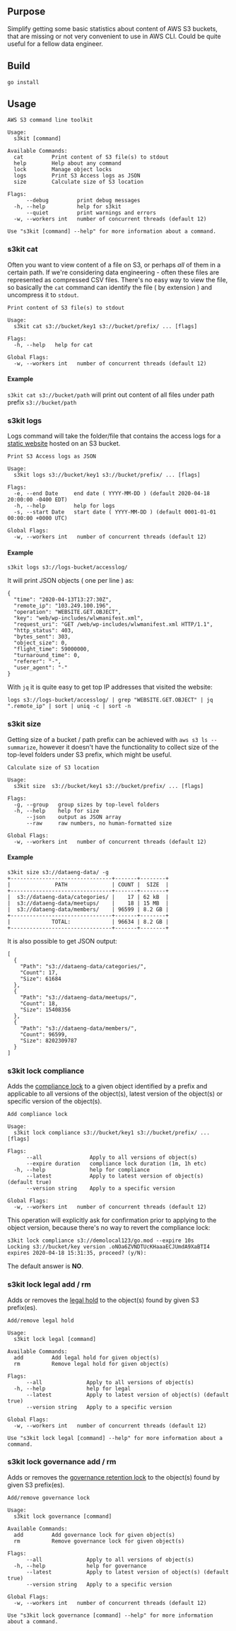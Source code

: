 ## Purpose

Simplify getting some basic statistics about content of AWS S3 buckets, that are missing or not very convenient to use in AWS CLI.
Could be quite useful for a fellow data engineer.

## Build

`go install`

## Usage

```
AWS S3 command line toolkit

Usage:
  s3kit [command]

Available Commands:
  cat         Print content of S3 file(s) to stdout
  help        Help about any command
  lock        Manage object locks
  logs        Print S3 Access logs as JSON
  size        Calculate size of S3 location

Flags:
      --debug         print debug messages
  -h, --help          help for s3kit
      --quiet         print warnings and errors
  -w, --workers int   number of concurrent threads (default 12)

Use "s3kit [command] --help" for more information about a command.
```

### s3kit cat

Often you want to view content of a file on S3, or perhaps *all* of them in a certain path. 
If we're considering data engineering - often these files are represented as compressed CSV files.
There's no easy way to view the file, so basically the `cat` command can identify the file ( by extension ) and uncompress it to `stdout`.

```
Print content of S3 file(s) to stdout

Usage:
  s3kit cat s3://bucket/key1 s3://bucket/prefix/ ... [flags]

Flags:
  -h, --help   help for cat

Global Flags:
  -w, --workers int   number of concurrent threads (default 12)
```

#### Example
`s3kit cat s3://bucket/path` will print out content of all files under path prefix `s3://bucket/path`



### s3kit logs

Logs command will take the folder/file that contains the access logs for a [static website](https://docs.aws.amazon.com/AmazonS3/latest/dev/WebsiteHosting.html) hosted on an S3 bucket.

```
Print S3 Access logs as JSON

Usage:
  s3kit logs s3://bucket/key1 s3://bucket/prefix/ ... [flags]

Flags:
  -e, --end Date     end date ( YYYY-MM-DD ) (default 2020-04-18 20:00:00 -0400 EDT)
  -h, --help         help for logs
  -s, --start Date   start date ( YYYY-MM-DD ) (default 0001-01-01 00:00:00 +0000 UTC)

Global Flags:
  -w, --workers int   number of concurrent threads (default 12)

```

#### Example
```
s3kit logs s3://logs-bucket/accesslog/
```

It will print JSON objects ( one per line ) as:
```
{
  "time": "2020-04-13T13:27:30Z",
  "remote_ip": "103.249.100.196",
  "operation": "WEBSITE.GET.OBJECT",
  "key": "web/wp-includes/wlwmanifest.xml",
  "request_uri": "GET /web/wp-includes/wlwmanifest.xml HTTP/1.1",
  "http_status": 403,
  "bytes_sent": 303,
  "object_size": 0,
  "flight_time": 59000000,
  "turnaround_time": 0,
  "referer": "-",
  "user_agent": "-"
}
```

With `jq` it is quite easy to get top IP addresses that visited the website:
```
logs s3://logs-bucket/accesslog/ | grep "WEBSITE.GET.OBJECT" | jq ".remote_ip" | sort | uniq -c | sort -n
```

### s3kit size

Getting size of a bucket / path prefix can be achieved with `aws s3 ls --summarize`, however it doesn't have the functionality to collect size of the top-level folders under S3 prefix, which might be useful.

```
Calculate size of S3 location

Usage:
  s3kit size  s3://bucket/key1 s3://bucket/prefix/ ... [flags]

Flags:
  -g, --group   group sizes by top-level folders
  -h, --help    help for size
      --json    output as JSON array
      --raw     raw numbers, no human-formatted size

Global Flags:
  -w, --workers int   number of concurrent threads (default 12)
```

#### Example

```
s3kit size s3://dataeng-data/ -g
+--------------------------------+-------+--------+
|              PATH              | COUNT |  SIZE  |
+--------------------------------+-------+--------+
|  s3://dataeng-data/categories/ |    17 | 62 kB  |
|  s3://dataeng-data/meetups/    |    18 | 15 MB  |
|  s3://dataeng-data/members/    | 96599 | 8.2 GB |
+--------------------------------+-------+--------+
|             TOTAL:             | 96634 | 8.2 GB |
+--------------------------------+-------+--------+
```

It is also possible to get JSON output:
```
[
  {
    "Path": "s3://dataeng-data/categories/",
    "Count": 17,
    "Size": 61684
  },
  {
    "Path": "s3://dataeng-data/meetups/",
    "Count": 18,
    "Size": 15408356
  },
  {
    "Path": "s3://dataeng-data/members/",
    "Count": 96599,
    "Size": 8202309787
  }
]
```

### s3kit lock compliance
Adds the [compliance lock](https://docs.aws.amazon.com/AmazonS3/latest/dev/object-lock.html) to a given object identified by a prefix and applicable to all versions of the object(s), latest version of the object(s) or specific version of the object(s).

```
Add compliance lock

Usage:
  s3kit lock compliance s3://bucket/key1 s3://bucket/prefix/ ... [flags]

Flags:
      --all               Apply to all versions of object(s)
      --expire duration   compliance lock duration (1m, 1h etc)
  -h, --help              help for compliance
      --latest            Apply to latest version of object(s) (default true)
      --version string    Apply to a specific version

Global Flags:
  -w, --workers int   number of concurrent threads (default 12)
```

This operation will explicitly ask for confirmation prior to applying to the object version, because there's no way to revert the compliance lock:

```
s3kit lock compliance s3://demolocal123/go.mod --expire 10s
Locking s3://bucket/key version .oNOa6ZVNDTUcKHaaaECJUmdA9XaBTI4 expires 2020-04-18 15:31:35, proceed? (y/N):
```

The default answer is **NO**.

### s3kit lock legal add / rm

Adds or removes the [legal hold](https://docs.aws.amazon.com/AmazonS3/latest/dev/object-lock.html) to the object(s) found by given S3 prefix(es).

```
Add/remove legal hold

Usage:
  s3kit lock legal [command]

Available Commands:
  add         Add legal hold for given object(s)
  rm          Remove legal hold for given object(s)

Flags:
      --all              Apply to all versions of object(s)
  -h, --help             help for legal
      --latest           Apply to latest version of object(s) (default true)
      --version string   Apply to a specific version

Global Flags:
  -w, --workers int   number of concurrent threads (default 12)

Use "s3kit lock legal [command] --help" for more information about a command.
```

### s3kit lock governance add / rm

Adds or removes the [governance retention lock](https://docs.aws.amazon.com/AmazonS3/latest/dev/object-lock.html) to the object(s) found by given S3 prefix(es).

```
Add/remove governance lock

Usage:
  s3kit lock governance [command]

Available Commands:
  add         Add governance lock for given object(s)
  rm          Remove governance lock for given object(s)

Flags:
      --all              Apply to all versions of object(s)
  -h, --help             help for governance
      --latest           Apply to latest version of object(s) (default true)
      --version string   Apply to a specific version

Global Flags:
  -w, --workers int   number of concurrent threads (default 12)

Use "s3kit lock governance [command] --help" for more information about a command.
```
